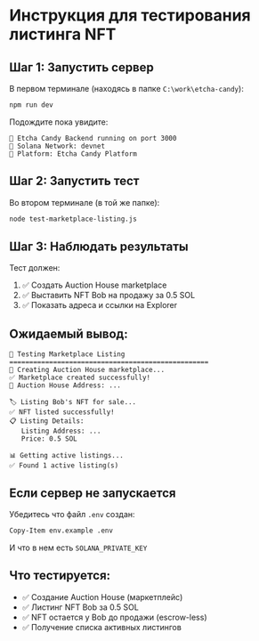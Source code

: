 # Инструкция для тестирования листинга NFT

## Шаг 1: Запустить сервер

В первом терминале (находясь в папке `C:\work\etcha-candy`):

```bash
npm run dev
```

Подождите пока увидите:
```
🚀 Etcha Candy Backend running on port 3000
📡 Solana Network: devnet
🏢 Platform: Etcha Candy Platform
```

## Шаг 2: Запустить тест

Во втором терминале (в той же папке):

```bash
node test-marketplace-listing.js
```

## Шаг 3: Наблюдать результаты

Тест должен:
1. ✅ Создать Auction House marketplace
2. ✅ Выставить NFT Bob на продажу за 0.5 SOL
3. ✅ Показать адреса и ссылки на Explorer

## Ожидаемый вывод:

```
🎯 Testing Marketplace Listing
==================================================
🏪 Creating Auction House marketplace...
✅ Marketplace created successfully!
📍 Auction House Address: ...

🏷️ Listing Bob's NFT for sale...
✅ NFT listed successfully!
📋 Listing Details:
   Listing Address: ...
   Price: 0.5 SOL

📊 Getting active listings...
✅ Found 1 active listing(s)
```

## Если сервер не запускается

Убедитесь что файл `.env` создан:
```bash
Copy-Item env.example .env
```

И что в нем есть `SOLANA_PRIVATE_KEY`

## Что тестируется:

- ✅ Создание Auction House (маркетплейс)
- ✅ Листинг NFT Bob за 0.5 SOL
- ✅ NFT остается у Bob до продажи (escrow-less)
- ✅ Получение списка активных листингов

